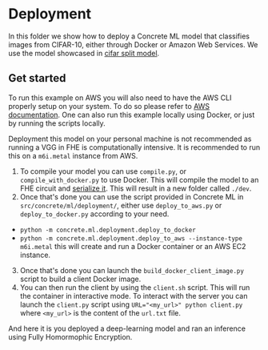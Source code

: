 # Deployment

In this folder we show how to deploy a Concrete ML model that classifies images from CIFAR-10, either through Docker or Amazon Web Services.
We use the model showcased in [cifar split model](../../cifar/cifar_brevitas_with_model_splitting/README.md).

## Get started

To run this example on AWS you will also need to have the AWS CLI properly setup on your system.
To do so please refer to [AWS documentation](https://docs.aws.amazon.com/cli/latest/userguide/cli-configure-quickstart.html).
One can also run this example locally using Docker, or just by running the scripts locally.

Deployment this model on your personal machine is not recommended as running a VGG in FHE is computationally intensive. It is recommended to run this on a `m6i.metal` instance from AWS.

1. To compile your model you can use `compile.py`, or `compile_with_docker.py` to use Docker. This will compile the model to an FHE circuit and [serialize it](../../../docs/advanced-topics/client_server.md). This will result in a new folder called `./dev`.
1. Once that's done you can use the script provided in Concrete ML in `src/concrete/ml/deployment/`, either use `deploy_to_aws.py` or `deploy_to_docker.py` according to your need.

- `python -m concrete.ml.deployment.deploy_to_docker`
- `python -m concrete.ml.deployment.deploy_to_aws --instance-type m6i.metal`
  this will create and run a Docker container or an AWS EC2 instance.

3. Once that's done you can launch the `build_docker_client_image.py` script to build a client Docker image.
1. You can then run the client by using the `client.sh` script. This will run the container in interactive mode.
   To interact with the server you can launch the `client.py` script using `URL="<my_url>" python client.py` where `<my_url>` is the content of the `url.txt` file.

And here it is you deployed a deep-learning model and ran an inference using Fully Homormophic Encryption.
